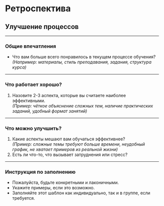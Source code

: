 # Ретроспектива

## Улучшение процессов

---

### Общие впечатления
- Что вам больше всего понравилось в текущем процессе обучения?  
  *(Например: материалы, стиль преподавания, задания, структура курса)*

---

### Что работает хорошо?
1. Назовите 2-3 аспекта, которые вы считаете наиболее эффективными.  
   *(Пример: чёткое объяснение сложных тем, наличие практических заданий, удобный формат занятий)*

---

### Что можно улучшить?
1. Какие аспекты мешают вам обучаться эффективнее?  
   *(Пример: сложные темы требуют больше времени, неудобный график, не хватает примеров из реальной жизни)*  
2. Есть ли что-то, что вызывает затруднения или стресс?

---

### Инструкция по заполнению
- Пожалуйста, будьте конкретными и лаконичными.  
- Укажите примеры, если это возможно.  
- Заполняйте этот шаблон как индивидуально, так и в группе, если требуется.
